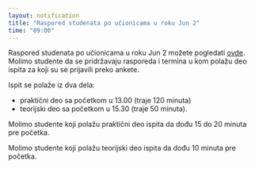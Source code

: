 ```yaml
---
layout: notification
title: "Raspored studenata po učionicama u roku Jun 2"
time: "09:00"
---
```


Raspored studenata po učionicama u roku Jun 2 možete pogledati [ovde](/ispiti/rasporedi/raspored_sedenja_jun2.pdf). Molimo studente da se pridržavaju rasporeda i termina u kom polažu deo ispita za koji su se prijavili preko ankete.

Ispit se polaže iz dva dela:
- praktični deo sa početkom u 13.00 (traje 120 minuta)
- teorijski deo sa početkom u 15.30 (traje 50 minuta).

Molimo studente koji polažu praktični deo ispita da dođu 15 do 20 minuta pre početka.

Molimo studente koji polažu teorijski deo ispita da dođu 10 minuta pre početka.

